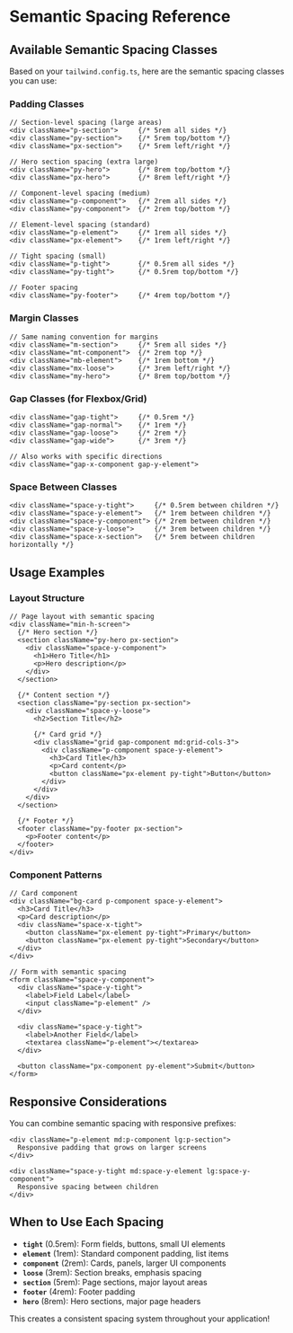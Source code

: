 # Semantic Spacing Reference

## Available Semantic Spacing Classes

Based on your `tailwind.config.ts`, here are the semantic spacing classes you can use:

### Padding Classes

```tsx
// Section-level spacing (large areas)
<div className="p-section">     {/* 5rem all sides */}
<div className="py-section">    {/* 5rem top/bottom */}
<div className="px-section">    {/* 5rem left/right */}

// Hero section spacing (extra large)
<div className="py-hero">       {/* 8rem top/bottom */}
<div className="px-hero">       {/* 8rem left/right */}

// Component-level spacing (medium)
<div className="p-component">   {/* 2rem all sides */}
<div className="py-component">  {/* 2rem top/bottom */}

// Element-level spacing (standard)
<div className="p-element">     {/* 1rem all sides */}
<div className="px-element">    {/* 1rem left/right */}

// Tight spacing (small)
<div className="p-tight">       {/* 0.5rem all sides */}
<div className="py-tight">      {/* 0.5rem top/bottom */}

// Footer spacing
<div className="py-footer">     {/* 4rem top/bottom */}
```

### Margin Classes

```tsx
// Same naming convention for margins
<div className="m-section">     {/* 5rem all sides */}
<div className="mt-component">  {/* 2rem top */}
<div className="mb-element">    {/* 1rem bottom */}
<div className="mx-loose">      {/* 3rem left/right */}
<div className="my-hero">       {/* 8rem top/bottom */}
```

### Gap Classes (for Flexbox/Grid)

```tsx
<div className="gap-tight">     {/* 0.5rem */}
<div className="gap-normal">    {/* 1rem */}
<div className="gap-loose">     {/* 2rem */}
<div className="gap-wide">      {/* 3rem */}

// Also works with specific directions
<div className="gap-x-component gap-y-element">
```

### Space Between Classes

```tsx
<div className="space-y-tight">     {/* 0.5rem between children */}
<div className="space-y-element">   {/* 1rem between children */}
<div className="space-y-component"> {/* 2rem between children */}
<div className="space-y-loose">     {/* 3rem between children */}
<div className="space-x-section">   {/* 5rem between children horizontally */}
```

## Usage Examples

### Layout Structure

```tsx
// Page layout with semantic spacing
<div className="min-h-screen">
  {/* Hero section */}
  <section className="py-hero px-section">
    <div className="space-y-component">
      <h1>Hero Title</h1>
      <p>Hero description</p>
    </div>
  </section>

  {/* Content section */}
  <section className="py-section px-section">
    <div className="space-y-loose">
      <h2>Section Title</h2>

      {/* Card grid */}
      <div className="grid gap-component md:grid-cols-3">
        <div className="p-component space-y-element">
          <h3>Card Title</h3>
          <p>Card content</p>
          <button className="px-element py-tight">Button</button>
        </div>
      </div>
    </div>
  </section>

  {/* Footer */}
  <footer className="py-footer px-section">
    <p>Footer content</p>
  </footer>
</div>
```

### Component Patterns

```tsx
// Card component
<div className="bg-card p-component space-y-element">
  <h3>Card Title</h3>
  <p>Card description</p>
  <div className="space-x-tight">
    <button className="px-element py-tight">Primary</button>
    <button className="px-element py-tight">Secondary</button>
  </div>
</div>

// Form with semantic spacing
<form className="space-y-component">
  <div className="space-y-tight">
    <label>Field Label</label>
    <input className="p-element" />
  </div>

  <div className="space-y-tight">
    <label>Another Field</label>
    <textarea className="p-element"></textarea>
  </div>

  <button className="px-component py-element">Submit</button>
</form>
```

## Responsive Considerations

You can combine semantic spacing with responsive prefixes:

```tsx
<div className="p-element md:p-component lg:p-section">
  Responsive padding that grows on larger screens
</div>

<div className="space-y-tight md:space-y-element lg:space-y-component">
  Responsive spacing between children
</div>
```

## When to Use Each Spacing

- **`tight`** (0.5rem): Form fields, buttons, small UI elements
- **`element`** (1rem): Standard component padding, list items
- **`component`** (2rem): Cards, panels, larger UI components
- **`loose`** (3rem): Section breaks, emphasis spacing
- **`section`** (5rem): Page sections, major layout areas
- **`footer`** (4rem): Footer padding
- **`hero`** (8rem): Hero sections, major page headers

This creates a consistent spacing system throughout your application!
